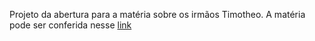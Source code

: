 Projeto da abertura para a matéria sobre os irmãos Timotheo. A matéria pode ser conferida nesse [link](https://www.nexojornal.com.br/grafico/2022/02/15/A-trajet%C3%B3ria-dos-irm%C3%A3os-Timotheo-precursores-do-modernismo)
